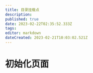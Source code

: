 ```yaml
---
title: 目录挂载点
description: 
published: true
date: 2023-02-22T02:35:52.333Z
tags: 
editor: markdown
dateCreated: 2023-02-21T10:03:02.521Z
---
```


# 初始化页面